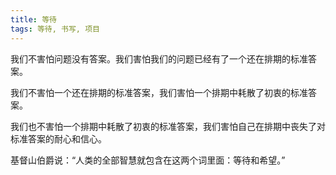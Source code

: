 ```yaml
---
title: 等待
tags: 等待, 书写, 项目
---
```



我们不害怕问题没有答案。我们害怕我们的问题已经有了一个还在排期的标准答案。

我们不害怕一个还在排期的标准答案，我们害怕一个排期中耗散了初衷的标准答案。

我们也不害怕一个排期中耗散了初衷的标准答案，我们害怕自己在排期中丧失了对标准答案的耐心和信心。

基督山伯爵说：“人类的全部智慧就包含在这两个词里面：等待和希望。”

